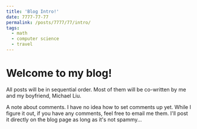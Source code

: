 ```yaml
---
title: 'Blog Intro!'
date: 7777-77-77
permalink: /posts/7777/77/intro/
tags:
  - math
  - computer science
  - travel
---
```


Welcome to my blog! 
======

All posts will be in sequential order. Most of them will be co-written by me and my boyfriend, Michael Liu. 

A note about comments. I have no idea how to set comments up yet. While I figure it out, if you have any comments, feel free to email me them. I'll post it directly on the blog page as long as it's not spammy...